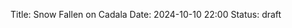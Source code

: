 Title: Snow Fallen on Cadala
Date: 2024-10-10 22:00
Status: draft
<!-- Modified: 2000-00-00 00:00 -->
<!-- Category: Lifestyle, AI, IT, Arabic -->

